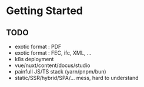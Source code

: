 # Getting Started



## TODO

* exotic format : PDF
* exotic format : FEC, ifc, XML, ...
* k8s deployment
* vue/nuxt/content/docus/studio
* painfull JS/TS stack (yarn/pnpm/bun)
* static/SSR/hybrid/SPA/... mess, hard to understand